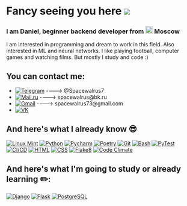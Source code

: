 # Fancy seeing you here ![](https://user-images.githubusercontent.com/18350557/176309783-0785949b-9127-417c-8b55-ab5a4333674e.gif)
<h3>I am Daniel, beginner backend developer from <img width="20" height="20" src="https://img.icons8.com/color/48/russian-federation-circular.png" alt="russian-federation-circular"/> Moscow</h3>
<p>I am interested in programming and dream to work in this field. Also interested in ML and neural networks. I like playing football, computer games and watching films. But mostly I study and code :)</p>  

## You can contact me:
<ul>
  <li><a href="#"><img alt="Telegram" src="https://img.shields.io/badge/-Telegram-%2326A5E4?logo=telegram&style=plastic"></a>  ----> @Spacewalrus7</li>
  <li><a href="#"><img alt="Mail.ru" src="https://img.shields.io/badge/-Mail.ru-%23005FF9?logo=maildotru&style=plastic"></a>  ----> spacewalrus@bk.ru</li>
  <li><a href="#"><img alt="Gmail" src="https://img.shields.io/badge/-Gmail-%23EA4335?logo=gmail&color=white&style=plastic"></a>  ----> spacewalrus73@gmail.com</li>
    <li><a href="https://vk.com/spacewalrus7"><img alt="VK" src="https://img.shields.io/badge/-VK-%230077FF?logo=vk&style=plastic"></a></li>
</ul>

## And here's what I already know :sunglasses:
<p>
  <a href="#"><img alt="Linux Mint" src="https://img.shields.io/badge/-Linux%20Mint-%23F05032?logo=linux-mint&color=black&style=plastic"></a>
  <a href="#"><img alt="Python" src="https://img.shields.io/badge/-Python-%23F05032?logo=python&color=black&style=plastic"></a>
  <a href="#"><img alt="Pycharm" src="https://img.shields.io/badge/-PyCharm-%23F05032?logo=PyCharm&color=black&style=plastic&logoColor=yellow"></a>
  <a href="#"><img alt="Poetry" src="https://img.shields.io/badge/-Poetry-%2360A5FA?logo=poetry&style=plastic&color=black"></a>
  <a href="#"><img alt="Git" src="https://img.shields.io/badge/Git-E44C30?style=plastic&logo=git&color=black"></a>
  <a href="#"><img alt="Bash" src="https://img.shields.io/badge/Bash-E44C30?style=plastic&logo=GNU%20Bash&color=black"></a>
  <a href="#"><img alt="PyTest" src="https://img.shields.io/badge/PyTest-E44C30?style=plastic&logo=PyTest&color=black"></a>
  <a href="#"><img alt="CI/CD" src="https://img.shields.io/badge/CI/CD-E44C30?style=plastic&logo=githubactions&color=black"></a>
  <a href="#"><img alt="HTML" src"https://img.shields.io/badge/HTML5-E44C30?style=plastic&logo=html5&color=black"></a>
  <a href="#"><img alt="CSS" src"https://img.shields.io/badge/CSS3-E44C30?style=plastic&logo=css3&color=black&logoColor=blue"></a>
  <a href="#"><img alt="Flake8" src="https://img.shields.io/badge/flake8-E44C30?style=plastic&color=black&logo=python"></a>
  <a href="#"><img alt="Code Climate" src="https://img.shields.io/badge/Code%20Climate-E44C30?style=plastic&color=black&logo=codeclimate"></a>
 </p>
 
  ## And here's what I'm going to study or already learning :pencil2::
  <p>
    <a href="#"><img alt="Django" src="https://img.shields.io/badge/Django-092E20?style=plastic&logo=django&logoColor=white"></a>
    <a href="#"><img alt="Flask" src="https://img.shields.io/badge/Flask-000000?style=plastic&logo=flask&logoColor=blue"></a>
    <a href="#"><img alt="PostgreSQL" src="https://img.shields.io/badge/PostgreSQL-316192?style=plastic&logo=postgresql&logoColor=white"></a>
    
  
  
  

